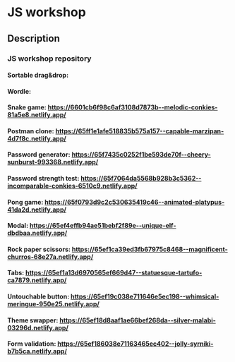# JS workshop

## Description

### JS workshop repository

#### Sortable drag&drop:

#### Wordle:

#### Snake game: https://6601cb6f98c6af3108d7873b--melodic-conkies-81a5e8.netlify.app/

#### Postman clone: https://65ff1e1afe518835b575a157--capable-marzipan-4d7f8c.netlify.app/

#### Password generator: https://65f7435c0252f1be593de70f--cheery-sunburst-993368.netlify.app/

#### Password strength test: https://65f7064da5568b928b3c5362--incomparable-conkies-6510c9.netlify.app/

#### Pong game: https://65f0793d9c2c530635419c46--animated-platypus-41da2d.netlify.app/

#### Modal: https://65ef4effb94ae51bebf2f89e--unique-elf-dbdbaa.netlify.app/

#### Rock paper scissors: https://65ef1ca39ed3fb67975c8468--magnificent-churros-68e27a.netlify.app/

#### Tabs: https://65ef1a13d6970565ef669d47--statuesque-tartufo-ca7879.netlify.app/

#### Untouchable button: https://65ef19c038e711646e5ec198--whimsical-meringue-950e25.netlify.app/

#### Theme swapper: https://65ef18d8aaf1ae66bef268da--silver-malabi-03296d.netlify.app/

#### Form validation: https://65ef186038e71163465ec402--jolly-syrniki-b7b5ca.netlify.app/
